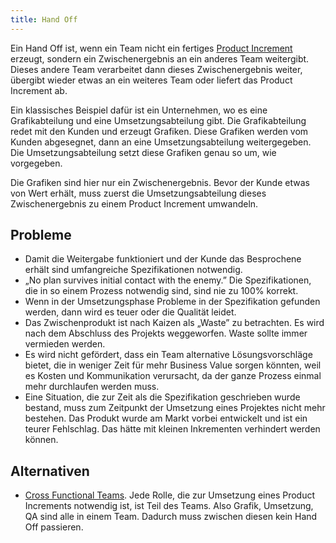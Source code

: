 ```yaml
---
title: Hand Off
---
```


Ein Hand Off ist, wenn ein Team nicht ein fertiges [Product Increment](/kb/product-increment) erzeugt, sondern ein Zwischenergebnis an ein anderes Team weitergibt. Dieses andere Team verarbeitet dann dieses Zwischenergebnis weiter, übergibt wieder etwas an ein weiteres Team oder liefert das Product Increment ab.

Ein klassisches Beispiel dafür ist ein Unternehmen, wo es eine Grafikabteilung und eine Umsetzungsabteilung gibt. Die Grafikabteilung redet mit den Kunden und erzeugt Grafiken. Diese Grafiken werden vom Kunden abgesegnet, dann an eine Umsetzungsabteilung weitergegeben. Die Umsetzungsabteilung setzt diese Grafiken genau so um, wie vorgegeben.

Die Grafiken sind hier nur ein Zwischenergebnis. Bevor der Kunde etwas von Wert erhält, muss zuerst die Umsetzungsabteilung dieses Zwischenergebnis zu einem Product Increment umwandeln.

## Probleme

- Damit die Weitergabe funktioniert und der Kunde das Besprochene erhält sind umfangreiche Spezifikationen notwendig.
- „No plan survives initial contact with the enemy.” Die Spezifikationen, die in so einem Prozess notwendig sind, sind nie zu 100% korrekt.
- Wenn in der Umsetzungsphase Probleme in der Spezifikation gefunden werden, dann wird es teuer oder die Qualität leidet.
- Das Zwischenprodukt ist nach Kaizen als „Waste” zu betrachten. Es wird nach dem Abschluss des Projekts weggeworfen. Waste sollte immer vermieden werden.
- Es wird nicht gefördert, dass ein Team alternative Lösungsvorschläge bietet, die in weniger Zeit für mehr Business Value sorgen könnten, weil es Kosten und Kommunikation verursacht, da der ganze Prozess einmal mehr durchlaufen werden muss.
- Eine Situation, die zur Zeit als die Spezifikation geschrieben wurde bestand, muss zum Zeitpunkt der Umsetzung eines Projektes nicht mehr bestehen. Das Produkt wurde am Markt vorbei entwickelt und ist ein teurer Fehlschlag. Das hätte mit kleinen Inkrementen verhindert werden können.

## Alternativen

- [Cross Functional Teams](/kb/cross-functional-team). Jede Rolle, die zur Umsetzung eines Product Increments notwendig ist, ist Teil des Teams. Also Grafik, Umsetzung, QA sind alle in einem Team. Dadurch muss zwischen diesen kein Hand Off passieren.
